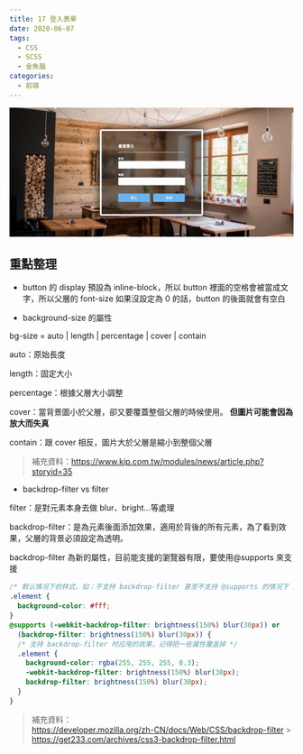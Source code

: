 ```yaml
---
title: 17 登入表單
date: 2020-06-07
tags:
  - CSS
  - SCSS
  - 金魚腦
categories:
  - 前端
---
```


![成品](../../.vuepress/public/images/17-completed.jpg)

## 重點整理

- button 的 display 預設為 inline-block，所以 button 裡面的空格會被當成文字，所以父層的 font-size 如果沒設定為 0 的話，button 的後面就會有空白

- background-size 的屬性

bg-size = auto | length | percentage | cover | contain

auto：原始長度

length：固定大小

percentage：根據父層大小調整

cover：當背景圖小於父層，卻又要覆蓋整個父層的時候使用。 **但圖片可能會因為放大而失真**

contain：跟 cover 相反，圖片大於父層是縮小到整個父層

> 補充資料：https://www.kip.com.tw/modules/news/article.php?storyid=35

- backdrop-filter vs filter

filter：是對元素本身去做 blur、bright…等處理

backdrop-filter：是為元素後面添加效果，適用於背後的所有元素，為了看到效果，父層的背景必須設定為透明。

backdrop-filter 為新的屬性，目前能支援的瀏覽器有限，要使用@supports 來支援

```css
/* 默认情况下的样式，如：不支持 backdrop-filter 甚至不支持 @supports 的情况下 应用此效果 */
.element {
  background-color: #fff;
}
@supports (-webkit-backdrop-filter: brightness(150%) blur(30px)) or
  (backdrop-filter: brightness(150%) blur(30px)) {
  /* 支持 backdrop-filter 时应用的效果，记得把一些属性覆盖掉 */
  .element {
    background-color: rgba(255, 255, 255, 0.3);
    -webkit-backdrop-filter: brightness(150%) blur(30px);
    backdrop-filter: brightness(150%) blur(30px);
  }
}
```

> 補充資料：  
> https://developer.mozilla.org/zh-CN/docs/Web/CSS/backdrop-filter > https://get233.com/archives/css3-backdrop-filter.html

